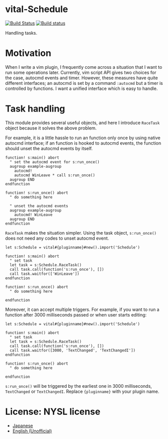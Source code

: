 # vital-Schedule

[![Build Status](https://travis-ci.org/machakann/vital-Schedule.svg)](https://travis-ci.org/machakann/vital-Schedule)
[![Build status](https://ci.appveyor.com/api/projects/status/dyjxcv4q9n26v0ep?svg=true)](https://ci.appveyor.com/project/machakann/vital-schedule)


Handling tasks.

# Motivation

When I write a vim plugin, I frequently come across a situation that I want to run some operations later. Currently, vim script API gives two choices for the case, autocmd events and timer. However, these measures have quite different interfaces; an autocmd is set by a command `:autocmd` but a timer is controlled by functions. I want a unified interface which is easy to handle.

# Task handling

This module provides several useful objects, and here I introduce `RaceTask` object because it solves the above problem.

For example, it is a little hassle to run an function only once by using native autocmd interface; if an function is hooked to autocmd events, the function should unset the autocmd events by itself.

```vim
function! s:main() abort
  " set the autocmd event for s:run_once()
  augroup example-augroup
    autocmd!
    autocmd WinLeave * call s:run_once()
  augroup END
endfunction

function! s:run_once() abort
  " do something here

  " unset the autocmd events
  augroup example-augroup
    autocmd! WinLeave
  augroup END
endfunction
```

`RaceTask` makes the situation simpler. Using the task object, `s:run_once()` does not need any codes to unset autocmd event.

```vim
let s:Schedule = vital#{pluginname}#new().import('Schedule')

function! s:main() abort
  " set task
  let task = s:Schedule.RaceTask()
  call task.call(function('s:run_once'), [])
  call task.waitfor(['WinLeave'])
endfunction

function! s:run_once() abort
  " do something here

endfunction
```

Moreover, it can accept multiple triggers. For example, if you want to run a function after 3000 milliseconds passed or when user starts editing:

```vim
let s:Schedule = vital#{pluginname}#new().import('Schedule')

function! s:main() abort
  " set task
  let task = s:Schedule.RaceTask()
  call task.call(function('s:run_once'), [])
  call task.waitfor([3000, 'TextChanged', 'TextChangedI'])
endfunction

function! s:run_once() abort
  " do something here

endfunction
```

`s:run_once()` will be triggered by the earliest one in 3000 milliseconds, `TextChanged` or `TextChangedI`. Replace `{pluginname}` with your plugin name.

# License: NYSL license
  * [Japanese](http://www.kmonos.net/nysl/)
  * [English (Unofficial)](http://www.kmonos.net/nysl/index.en.html)


